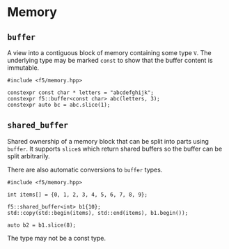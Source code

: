 # Memory

## `buffer`

A view into a contiguous block of memory containing some type `V`. The underlying type may be marked `const` to show that the buffer content is immutable.

    #include <f5/memory.hpp>

    constexpr const char * letters = "abcdefghijk";
    constexpr f5::buffer<const char> abc(letters, 3);
    constexpr auto bc = abc.slice(1);


## `shared_buffer`

Shared ownership of a memory block that can be split into parts using `buffer`. It supports `slice`s which return shared buffers so the buffer can be split arbitrarily.

There are also automatic conversions to `buffer` types.

    #include <f5/memory.hpp>

    int items[] = {0, 1, 2, 3, 4, 5, 6, 7, 8, 9};

    f5::shared_buffer<int> b1{10};
    std::copy(std::begin(items), std::end(items), b1.begin());

    auto b2 = b1.slice(8);

The type may not be a const type.
